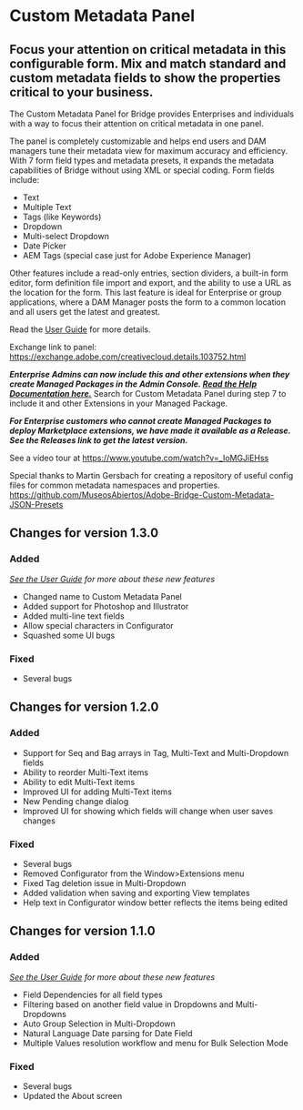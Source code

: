 # Custom Metadata Panel
## Focus your attention on critical metadata in this configurable form. Mix and match standard and custom metadata fields to show the properties critical to your business.

The Custom Metadata Panel for Bridge provides Enterprises and individuals with a way to focus their attention on critical metadata in one panel.

The panel is completely customizable and helps end users and DAM managers tune their metadata view for maximum accuracy and efficiency. With 7 form field types and metadata presets, it expands the metadata capabilities of Bridge without using XML or special coding.
Form fields include:
* Text
* Multiple Text
* Tags (like Keywords)
* Dropdown
* Multi-select Dropdown
* Date Picker
* AEM Tags (special case just for Adobe Experience Manager)

Other features include a read-only entries, section dividers, a built-in form editor, form definition file import and export, and the ability to use a URL as the location for the form. This last feature is ideal for Enterprise or group applications, where a DAM Manager posts the form to a common location and all users get the latest and greatest.

Read the [User Guide](https://github.com/adobe-dmeservices/custom-metadata/blob/master/User%20Guide.MD) for more details.

Exchange link to panel: https://exchange.adobe.com/creativecloud.details.103752.html

***Enterprise Admins can now include this and other extensions when they create Managed Packages in the Admin Console. [Read the Help Documentation here.](https://helpx.adobe.com/enterprise/using/create-nul-packages.ug.html#Managedpackages)*** Search for Custom Metadata Panel during step 7 to include it and other Extensions in your Managed Package.

***For Enterprise customers who cannot create Managed Packages to deploy Marketplace extensions, we have made it available as a Release. See the Releases link to get the latest version.***

See a video tour at https://www.youtube.com/watch?v=_IoMGJiEHss

Special thanks to Martin Gersbach for creating a repository of useful config files for common metadata namespaces and properties.
https://github.com/MuseosAbiertos/Adobe-Bridge-Custom-Metadata-JSON-Presets

## Changes for version 1.3.0

### Added
*[See the User Guide](https://github.com/adobe-dmeservices/custom-metadata/blob/master/User%20Guide.MD) for more about these new features*
* Changed name to Custom Metadata Panel
* Added support for Photoshop and Illustrator
* Added multi-line text fields
* Allow special characters in Configurator
* Squashed some UI bugs

### Fixed
* Several bugs

## Changes for version 1.2.0

### Added
* Support for Seq and Bag arrays in Tag, Multi-Text and Multi-Dropdown fields
* Ability to reorder Multi-Text items
* Ability to edit Multi-Text items
* Improved UI for adding Multi-Text items
* New Pending change dialog
* Improved UI for showing which fields will change when user saves changes

### Fixed
* Several bugs
* Removed Configurator from the Window>Extensions menu
* Fixed Tag deletion issue in Multi-Dropdown
* Added validation when saving and exporting View templates
* Help text in Configurator window better reflects the items being edited


## Changes for version 1.1.0

### Added
*[See the User Guide](https://github.com/adobe-dmeservices/custom-metadata/blob/master/User%20Guide.MD) for more about these new features*
* Field Dependencies for all field types
* Filtering based on another field value in Dropdowns and Multi-Dropdowns
* Auto Group Selection in Multi-Dropdown
* Natural Language Date parsing for Date Field
* Multiple Values resolution workflow and menu for Bulk Selection Mode

### Fixed
* Several bugs
* Updated the About screen
